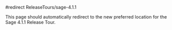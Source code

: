 #redirect ReleaseTours/sage-4.1.1

This page should automatically redirect to the new preferred location for the Sage 4.1.1 Release Tour.
